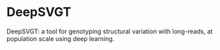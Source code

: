 # DeepSVGT
DeepSVGT: a tool for genotyping structural variation with long-reads, at population scale using deep learning.
